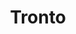 ---
title: Tronto
date: 
draft: false

# descripcion
description : Argolla de plata con microcubic. Corazón móvil colgante.

materials: Plata 925

color: Plateado

dimensions: 1,3 diam 0,2 ancho

code: 01-11-0349

type: "Aros"

categories: []

price: $7.590,00

price_eftvo: $6.450,00

# Images
# first image will be shown in the product page
images:
  # - image: "images/path_to_image"
  # La ubicacion de las imagenes es imagenes/Aros/Aros.Argollas/01-11-0349-tronto
  - image: "./images/aros/argollas/01-11-0349-argollita-completa-con-corazon_a.JPG"
  - image: "./images/aros/argollas/01-11-0349-argollita-completa-con-corazon_b.JPG"
---